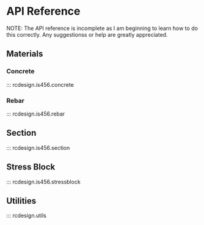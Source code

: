 # API Reference

NOTE: The API reference is incomplete as I am beginning to learn how to do this correctly. Any suggestionss or help are greatly appreciated.

## Materials

### Concrete
::: rcdesign.is456.concrete

### Rebar
::: rcdesign.is456.rebar

## Section
::: rcdesign.is456.section

## Stress Block
::: rcdesign.is456.stressblock

## Utilities
::: rcdesign.utils

